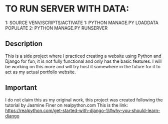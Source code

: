 # TO RUN SERVER WITH DATA:
1: SOURCE VENV/SCRIPTS/ACTIVATE
1: PYTHON MANAGE.PY LOADDATA POPULATE
2: PYTHON MANAGE.PY RUNSERVER

## Description
This is a side project where I practiced creating a website using Python and Django for fun, it is not fully functional and only has the basic features.
I will be working on this more and will try host it somewhere in the future for it to act as my actual portfolio website.

## Important
I do not claim this as my original work, this project was created following the tutorial by Jasmine Finer on realpython.com
This is the link: https://realpython.com/get-started-with-django-1/#why-you-should-learn-django
